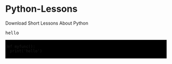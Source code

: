 # Python-Lessons
Download Short Lessons About Python 

<kbd>hello</kbd>

<pre style="background: black;">
<code style="background: black;">
def myfunc():
  print('hello')
</code>
</pre>
